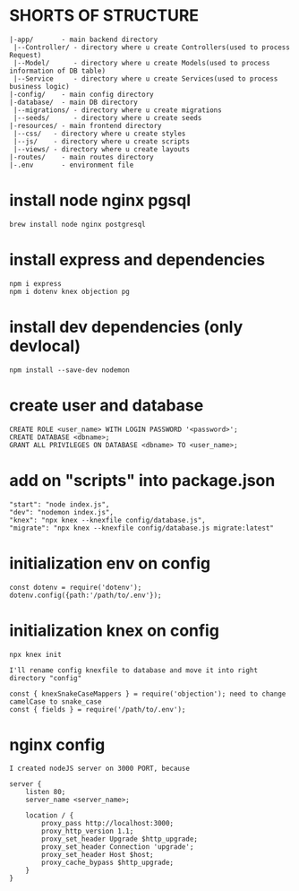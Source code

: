 # SHORTS OF STRUCTURE

    |-app/       - main backend directory
     |--Controller/ - directory where u create Controllers(used to process Request)
     |--Model/      - directory where u create Models(used to process information of DB table)
     |--Service     - directory where u create Services(used to process business logic)
    |-config/    - main config directory
    |-database/  - main DB directory
     |--migrations/ - directory where u create migrations
     |--seeds/      - directory where u create seeds
    |-resources/ - main frontend directory
     |--css/   - directory where u create styles
     |--js/    - directory where u create scripts
     |--views/ - directory where u create layouts
    |-routes/    - main routes directory
    |-.env       - environment file

# install node nginx pgsql

    brew install node nginx postgresql

# install express and dependencies

    npm i express
    npm i dotenv knex objection pg

# install dev dependencies (only devlocal)

    npm install --save-dev nodemon

# create user and database

    CREATE ROLE <user_name> WITH LOGIN PASSWORD '<password>';
    CREATE DATABASE <dbname>;
    GRANT ALL PRIVILEGES ON DATABASE <dbname> TO <user_name>;

# add on "scripts" into package.json

    "start": "node index.js",
    "dev": "nodemon index.js",
    "knex": "npx knex --knexfile config/database.js",
    "migrate": "npx knex --knexfile config/database.js migrate:latest"

# initialization env on config

    const dotenv = require('dotenv');
    dotenv.config({path:'/path/to/.env'});

# initialization knex on config

    npx knex init

    I'll rename config knexfile to database and move it into right directory "config"

    const { knexSnakeCaseMappers } = require('objection'); need to change camelCase to snake_case
    const { fields } = require('/path/to/.env');

# nginx config

    I created nodeJS server on 3000 PORT, because

    server {
        listen 80;
        server_name <server_name>;

        location / {
            proxy_pass http://localhost:3000;
            proxy_http_version 1.1;
            proxy_set_header Upgrade $http_upgrade;
            proxy_set_header Connection 'upgrade';
            proxy_set_header Host $host;
            proxy_cache_bypass $http_upgrade;
        }
    }

